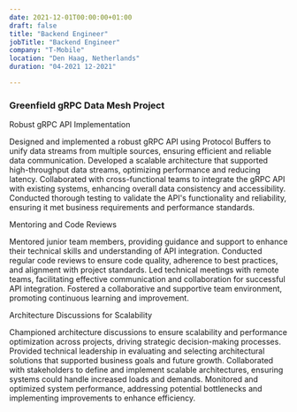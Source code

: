 ```yaml
---
date: 2021-12-01T00:00:00+01:00
draft: false
title: "Backend Engineer"
jobTitle: "Backend Engineer"
company: "T-Mobile"
location: "Den Haag, Netherlands"
duration: "04-2021 12-2021"

---
```

### Greenfield gRPC Data Mesh Project

Robust gRPC API Implementation

Designed and implemented a robust gRPC API using Protocol Buffers to unify data streams from multiple sources, ensuring efficient and reliable data communication.
Developed a scalable architecture that supported high-throughput data streams, optimizing performance and reducing latency.
Collaborated with cross-functional teams to integrate the gRPC API with existing systems, enhancing overall data consistency and accessibility.
Conducted thorough testing to validate the API's functionality and reliability, ensuring it met business requirements and performance standards.

Mentoring and Code Reviews

Mentored junior team members, providing guidance and support to enhance their technical skills and understanding of API integration.
Conducted regular code reviews to ensure code quality, adherence to best practices, and alignment with project standards.
Led technical meetings with remote teams, facilitating effective communication and collaboration for successful API integration.
Fostered a collaborative and supportive team environment, promoting continuous learning and improvement.

Architecture Discussions for Scalability

Championed architecture discussions to ensure scalability and performance optimization across projects, driving strategic decision-making processes.
Provided technical leadership in evaluating and selecting architectural solutions that supported business goals and future growth.
Collaborated with stakeholders to define and implement scalable architectures, ensuring systems could handle increased loads and demands.
Monitored and optimized system performance, addressing potential bottlenecks and implementing improvements to enhance efficiency.

